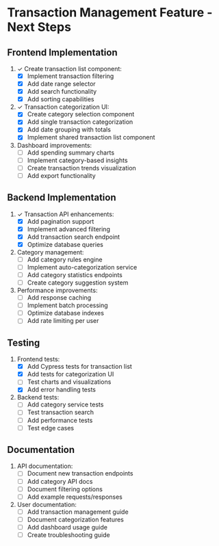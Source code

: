 # Transaction Management Feature - Next Steps

## Frontend Implementation
1. ✓ Create transaction list component:
   - [x] Implement transaction filtering
   - [x] Add date range selector
   - [x] Add search functionality
   - [x] Add sorting capabilities

2. ✓ Transaction categorization UI:
   - [x] Create category selection component
   - [x] Add single transaction categorization
   - [x] Add date grouping with totals
   - [x] Implement shared transaction list component

3. Dashboard improvements:
   - [ ] Add spending summary charts
   - [ ] Implement category-based insights
   - [ ] Create transaction trends visualization
   - [ ] Add export functionality

## Backend Implementation
1. ✓ Transaction API enhancements:
   - [x] Add pagination support
   - [x] Implement advanced filtering
   - [x] Add transaction search endpoint
   - [x] Optimize database queries

2. Category management:
   - [ ] Add category rules engine
   - [ ] Implement auto-categorization service
   - [ ] Add category statistics endpoints
   - [ ] Create category suggestion system

3. Performance improvements:
   - [ ] Add response caching
   - [ ] Implement batch processing
   - [ ] Optimize database indexes
   - [ ] Add rate limiting per user

## Testing
1. Frontend tests:
   - [x] Add Cypress tests for transaction list
   - [x] Add tests for categorization UI
   - [ ] Test charts and visualizations
   - [x] Add error handling tests

2. Backend tests:
   - [ ] Add category service tests
   - [ ] Test transaction search
   - [ ] Add performance tests
   - [ ] Test edge cases

## Documentation
1. API documentation:
   - [ ] Document new transaction endpoints
   - [ ] Add category API docs
   - [ ] Document filtering options
   - [ ] Add example requests/responses

2. User documentation:
   - [ ] Add transaction management guide
   - [ ] Document categorization features
   - [ ] Add dashboard usage guide
   - [ ] Create troubleshooting guide
